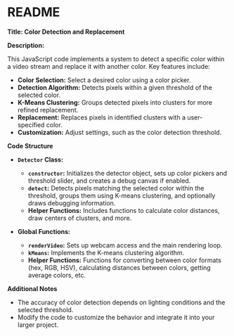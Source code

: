 
# **README**

**Title: Color Detection and Replacement**

**Description:**

This JavaScript code implements a system to detect a specific color within a video stream and replace it with another color. Key features include:

* **Color Selection:** Select a desired color using a color picker.
* **Detection Algorithm:** Detects pixels within a given threshold of the selected color.
* **K-Means Clustering:** Groups detected pixels into clusters for more refined replacement.
* **Replacement:**  Replaces pixels in identified clusters with a user-specified color.
* **Customization:** Adjust settings, such as the color detection threshold.


**Code Structure**

* **`Detector` Class:**
    * **`constructor`:** Initializes the detector object, sets up color pickers and threshold slider, and creates a debug canvas if enabled.
    * **`detect`:** Detects pixels matching the selected color within the threshold, groups them using K-means clustering, and optionally draws debugging information.
    * **Helper Functions:**  Includes functions to calculate color distances, draw centers of clusters, and more.  

* **Global Functions:**
    * **`renderVideo`:** Sets up webcam access and the main rendering loop.
    * **`kMeans`:** Implements the K-means clustering algorithm.
    * **Helper Functions:** Functions for converting between color formats (hex, RGB, HSV), calculating distances between colors, getting average colors, etc.

**Additional Notes**

* The accuracy of color detection depends on lighting conditions and the selected threshold.
* Modify the code to customize the behavior and integrate it into your larger project.


